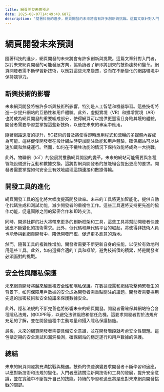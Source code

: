 ```yaml
---
title: 網頁開發未來預測
date: 2025-08-07T14:49:40.687Z
description: "隨著科技的進步，網頁開發的未來將會有許多創新與挑戰。這篇文章針對入門者，探討未來網頁開發的可能發展方向，協助讀者了解即將到來的技術趨勢和變革。網頁開發者需不斷學習新技術，以應對這些未來變遷，從而在不斷變化的網路環境中保持競爭力。"
---
```


# 網頁開發未來預測

隨著科技的進步，網頁開發的未來將會有許多創新與挑戰。這篇文章針對入門者，探討未來網頁開發的可能發展方向，協助讀者了解即將到來的技術趨勢和變革。網頁開發者需不斷學習新技術，以應對這些未來變遷，從而在不斷變化的網路環境中保持競爭力。

## 新興技術的影響

未來網頁開發將被許多新興技術所影響，特別是人工智慧和機器學習。這些技術將進一步提升網站的互動性和用戶體驗。此外，虛擬實境（VR）和擴增實境（AR）也將成為網頁開發的重要組成部分，使得網頁可以提供更豐富且身臨其境的體驗。開發者需要學習並掌握這些新技術，以便在未來的專案中應用。

隨著網路速度的提升，5G技術的普及將使得即時應用程式和流暢的多媒體內容成為可能。這將促使開發者在設計網站時更加關注效能和用戶體驗，確保網站可以快速加載和無縫運行。然而，如何在不犧牲功能的情況下保持效能將成為一大挑戰。

此外，物聯網（IoT）的發展將推動網頁開發的變革。未來的網站可能需要與各種智能設備進行互動和數據交換，這將對網頁開發者的技能組合提出更高的要求。開發者需要掌握如何安全且有效地處理這類連接和數據傳輸。

## 開發工具的進化

網頁開發工具的進化將大幅度提高開發效率。未來的工具將更加智能化，提供自動化代碼生成和測試功能，減少開發者的重複性工作。這些工具還將支持更先進的協作功能，促進團隊之間的緊密合作和即時交流。

同時，開源社群的壯大將帶來更多的創新框架和工具，這些工具將幫助開發者快速適應不斷變化的技術需求。此外，低代碼和無代碼平台的崛起，將使得非技術人員也能參與到網頁開發中，降低開發門檻，促進更多創意的落地。

然而，隨著工具的複雜性增加，開發者需要不斷更新自身的技能，以便於有效地利用這些工具。此外，如何選擇合適的工具和框架，避免技術債的積累，將是開發者必須面對的挑戰。

## 安全性與隱私保護

未來網頁開發將越來越重視安全性和隱私保護。在數據洩露和網絡攻擊頻繁發生的背景下，如何保障用戶數據的安全成為開發者需重點關注的議題。開發者需要採用先進的加密技術和安全協議來保護數據安全。

此外，隱私法規的不斷完善也將影響未來的網頁開發。開發者需確保其網站符合各種隱私法規，如GDPR等，以避免法律風險和信任危機。這要求開發者對於法規有充足的了解，並在開發過程中主動考量和攝入隱私保護措施。

最後，未來的網頁開發者需要具備安全意識，並在開發階段就考慮安全性問題。這包括定期的安全測試和漏洞檢測，確保網站的穩定運行和用戶數據的保護。

## 總結

未來的網頁開發將充滿挑戰與機遇。技術的快速演變要求開發者不斷學習和適應，以應對新技術和法規的變化。入門者應該關注新興技術和工具的發展，提升安全意識，並在實踐中不斷提升自己的技能。持續的學習和適應將是應對未來網頁開發挑戰的關鍵。